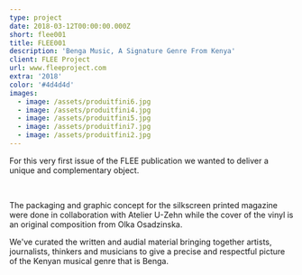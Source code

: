 ```yaml
---
type: project
date: 2018-03-12T00:00:00.000Z
short: flee001
title: FLEE001
description: 'Benga Music, A Signature Genre From Kenya'
client: FLEE Project
url: www.fleeproject.com
extra: '2018'
color: '#4d4d4d'
images:
  - image: /assets/produitfini6.jpg
  - image: /assets/produitfini4.jpg
  - image: /assets/produitfini5.jpg
  - image: /assets/produitfini7.jpg
  - image: /assets/produitfini2.jpg
---
```


For this very first issue of the FLEE publication we wanted to deliver a unique and complementary object.

</br>

The packaging and graphic concept for the silkscreen printed magazine were done in collaboration with Atelier U-Zehn while the cover of the vinyl is an original composition from Olka Osadzinska.

We've curated the written and audial material bringing together artists, journalists, thinkers and musicians to give a precise and respectful picture of the Kenyan musical genre that is Benga.
